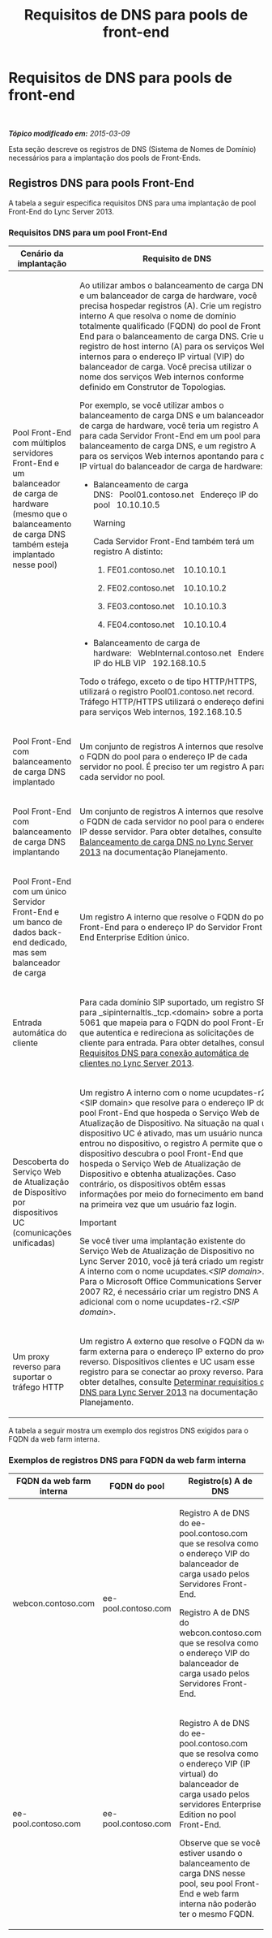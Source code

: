 ﻿---
title: Requisitos de DNS para pools de front-end
TOCTitle: Requisitos de DNS para pools de front-end
ms:assetid: ba28919c-fbbe-4c54-8bf9-2b0cd3fa39c7
ms:mtpsurl: https://technet.microsoft.com/pt-br/library/Gg412910(v=OCS.15)
ms:contentKeyID: 49307913
ms.date: 05/19/2016
mtps_version: v=OCS.15
ms.translationtype: HT
---

# Requisitos de DNS para pools de front-end

 

_**Tópico modificado em:** 2015-03-09_

Esta seção descreve os registros de DNS (Sistema de Nomes de Domínio) necessários para a implantação dos pools de Front-Ends.

## Registros DNS para pools Front-End

A tabela a seguir especifica requisitos DNS para uma implantação de pool Front-End do Lync Server 2013.

### Requisitos DNS para um pool Front-End

<table>
<colgroup>
<col style="width: 50%" />
<col style="width: 50%" />
</colgroup>
<thead>
<tr class="header">
<th>Cenário da implantação</th>
<th>Requisito de DNS</th>
</tr>
</thead>
<tbody>
<tr class="odd">
<td><p>Pool Front-End com múltiplos servidores Front-End e um balanceador de carga de hardware (mesmo que o balanceamento de carga DNS também esteja implantado nesse pool)</p></td>
<td><p>Ao utilizar ambos o balanceamento de carga DNS e um balanceador de carga de hardware, você precisa hospedar registros (A). Crie um registro interno A que resolva o nome de domínio totalmente qualificado (FQDN) do pool de Front End para o balanceamento de carga DNS. Crie um registro de host interno (A) para os serviços Web internos para o endereço IP virtual (VIP) do balanceador de carga. Você precisa utilizar o nome dos serviços Web internos conforme definido em Construtor de Topologias.</p>
<p>Por exemplo, se você utilizar ambos o balanceamento de carga DNS e um balanceador de carga de hardware, você teria um registro A para cada Servidor Front-End em um pool para balanceamento de carga DNS, e um registro A para os serviços Web internos apontando para o IP virtual do balanceador de carga de hardware:</p>
<ul>
<li><p>Balanceamento de carga DNS:   Pool01.contoso.net   Endereço IP do pool   10.10.10.5</p>
<div class="alert">

> [!WARNING]
> Cada Servidor Front-End também terá um registro A distinto:


</div>
<ol>
<li><p>FE01.contoso.net    10.10.10.1</p></li>
<li><p>FE02.contoso.net    10.10.10.2</p></li>
<li><p>FE03.contoso.net    10.10.10.3</p></li>
<li><p>FE04.contoso.net    10.10.10.4</p></li>
</ol></li>
<li><p>Balanceamento de carga de hardware:   WebInternal.contoso.net   Endereço IP do HLB VIP   192.168.10.5</p></li>
</ul>
<p>Todo o tráfego, exceto o de tipo HTTP/HTTPS, utilizará o registro Pool01.contoso.net record. Tráfego HTTP/HTTPS utilizará o endereço definido para serviços Web internos, 192.168.10.5</p></td>
</tr>
<tr class="even">
<td><p>Pool Front-End com balanceamento de carga DNS implantado</p></td>
<td><p>Um conjunto de registros A internos que resolvem o FQDN do pool para o endereço IP de cada servidor no pool. É preciso ter um registro A para cada servidor no pool.</p></td>
</tr>
<tr class="odd">
<td><p>Pool Front-End com balanceamento de carga DNS implantando</p></td>
<td><p>Um conjunto de registros A internos que resolvem o FQDN de cada servidor no pool para o endereço IP desse servidor. Para obter detalhes, consulte <a href="lync-server-2013-dns-load-balancing.md">Balanceamento de carga DNS no Lync Server 2013</a> na documentação Planejamento.</p></td>
</tr>
<tr class="even">
<td><p>Pool Front-End com um único Servidor Front-End e um banco de dados back-end dedicado, mas sem balanceador de carga</p></td>
<td><p>Um registro A interno que resolve o FQDN do pool Front-End para o endereço IP do Servidor Front-End Enterprise Edition único.</p>
<p></p></td>
</tr>
<tr class="odd">
<td><p>Entrada automática do cliente</p></td>
<td><p>Para cada domínio SIP suportado, um registro SRV para _sipinternaltls._tcp.&lt;domain&gt; sobre a porta 5061 que mapeia para o FQDN do pool Front-End que autentica e redireciona as solicitações de cliente para entrada. Para obter detalhes, consulte <a href="lync-server-2013-dns-requirements-for-automatic-client-sign-in.md">Requisitos DNS para conexão automática de clientes no Lync Server 2013</a>.</p></td>
</tr>
<tr class="even">
<td><p>Descoberta do Serviço Web de Atualização de Dispositivo por dispositivos UC (comunicações unificadas)</p></td>
<td><p>Um registro A interno com o nome ucupdates-r2.&lt;SIP domain&gt; que resolve para o endereço IP do pool Front-End que hospeda o Serviço Web de Atualização de Dispositivo. Na situação na qual um dispositivo UC é ativado, mas um usuário nunca entrou no dispositivo, o registro A permite que o dispositivo descubra o pool Front-End que hospeda o Serviço Web de Atualização de Dispositivo e obtenha atualizações. Caso contrário, os dispositivos obtêm essas informações por meio do fornecimento em banda na primeira vez que um usuário faz login.</p>

> [!IMPORTANT]  
> Se você tiver uma implantação existente do Serviço Web de Atualização de Dispositivo no Lync Server 2010, você já terá criado um registro A interno com o nome ucupdates.<em>&lt;SIP domain&gt;</em>. Para o Microsoft Office Communications Server 2007 R2, é necessário criar um registro DNS A adicional com o nome ucupdates-r2.<em>&lt;SIP domain&gt;</em>.

</td>
</tr>
<tr class="odd">
<td><p>Um proxy reverso para suportar o tráfego HTTP</p></td>
<td><p>Um registro A externo que resolve o FQDN da web farm externa para o endereço IP externo do proxy reverso. Dispositivos clientes e UC usam esse registro para se conectar ao proxy reverso. Para obter detalhes, consulte <a href="lync-server-2013-determine-dns-requirements.md">Determinar requisitios de DNS para Lync Server 2013</a> na documentação Planejamento.</p></td>
</tr>
</tbody>
</table>


A tabela a seguir mostra um exemplo dos registros DNS exigidos para o FQDN da web farm interna.

### Exemplos de registros DNS para FQDN da web farm interna

<table>
<colgroup>
<col style="width: 33%" />
<col style="width: 33%" />
<col style="width: 33%" />
</colgroup>
<thead>
<tr class="header">
<th>FQDN da web farm interna</th>
<th>FQDN do pool</th>
<th>Registro(s) A de DNS</th>
</tr>
</thead>
<tbody>
<tr class="odd">
<td><p>webcon.contoso.com</p></td>
<td><p>ee-pool.contoso.com</p></td>
<td><p>Registro A de DNS do ee-pool.contoso.com que se resolva como o endereço VIP do balanceador de carga usado pelos Servidores Front-End.</p>
<p>Registro A de DNS do webcon.contoso.com que se resolva como o endereço VIP do balanceador de carga usado pelos Servidores Front-End.</p></td>
</tr>
<tr class="even">
<td><p>ee-pool.contoso.com</p></td>
<td><p>ee-pool.contoso.com</p></td>
<td><p>Registro A de DNS do ee-pool.contoso.com que se resolva como o endereço VIP (IP virtual) do balanceador de carga usado pelos servidores Enterprise Edition no pool Front-End.</p>
<p>Observe que se você estiver usando o balanceamento de carga DNS nesse pool, seu pool Front-End e web farm interna não poderão ter o mesmo FQDN.</p></td>
</tr>
</tbody>
</table>

